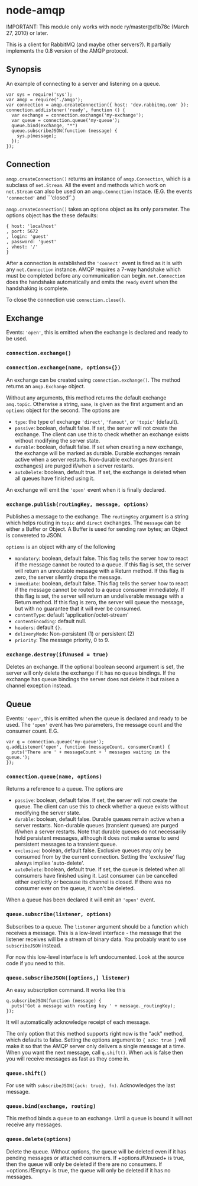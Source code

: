 # node-amqp

IMPORTANT: This module only works with node ry/master@d1b78c (March 27,
2010) or later.

This is a client for RabbitMQ (and maybe other servers?). It partially
implements the 0.8 version of the AMQP protocol.


## Synopsis

An example of connecting to a server and listening on a queue.

    var sys = require('sys');
    var amqp = require('./amqp');
    var connection = amqp.createConnection({ host: 'dev.rabbitmq.com' });
    connection.addListener('ready', function () {
      var exchange = connection.exchange('my-exchange');
      var queue = connection.queue('my-queue');
      queue.bind(exchange, "*")
      queue.subscribeJSON(function (message) {
        sys.p(message);
      });
    });



## Connection

`amqp.createConnection()` returns an instance of `amqp.Connection`, which is
a subclass of `net.Stream`. All the event and methods which work on
`net.Stream` can also be used on an `amqp.Connection` instace. (E.G. the
events `'connected'` and ``'closed'`.)

`amqp.createConnection()` takes an options object as its only parameter.
The options object has the these defaults:

    { host: 'localhost'
    , port: 5672
    , login: 'guest'
    , password: 'guest'
    , vhost: '/'
    }

After a connection is established the `'connect'` event is fired as it is
with any `net.Connection` instance. AMQP requires a 7-way handshake which
must be completed before any communication can begin. `net.Connection` does
the handshake automatically and emits the `ready` event when the handshaking
is complete.

To close the connection use `connection.close()`.


## Exchange

Events: `'open'`, this is emitted when the exchange is declared and ready to
be used.


### `connection.exchange()`
### `connection.exchange(name, options={})`

An exchange can be created using `connection.exchange()`. The method returns
an `amqp.Exchange` object. 

Without any arguments, this method returns the default exchange `amq.topic`.
Otherwise a string, `name`, is given as the first argument and an `options`
object for the second. The options are

- `type`: the type of exchange `'direct'`, `'fanout'`, or `'topic'` (default).
- `passive`: boolean, default false.
    If set, the server will not create the exchange.  The client can use
    this to check whether an exchange exists without modifying the server
    state.
- `durable`: boolean, default false.
    If set when creating a new exchange, the exchange will be marked as
    durable.  Durable exchanges remain active when a server restarts.
    Non-durable exchanges (transient exchanges) are purged if/when a
    server restarts.
- `autoDelete`: boolean, default true.
    If set, the exchange is deleted when all queues have finished using
    it.

An exchange will emit the `'open'` event when it is finally declared.



### `exchange.publish(routingKey, message, options)`

Publishes a message to the exchange. The `routingKey` argument is a string
which helps routing in `topic` and `direct` exchanges. The `message` can be
either a Buffer or Object. A Buffer is used for sending raw bytes; an Object
is convereted to JSON.

`options` is an object with any of the following

- `mandatory`: boolean, default false.
    This flag tells the server how to react if the message cannot be
    routed to a queue.  If this flag is set, the server will return an
    unroutable message with a Return method.  If this flag is zero, the
    server silently drops the message.
- `immediate`: boolean, default false.
    This flag tells the server how to react if the message cannot be
    routed to a queue consumer immediately.  If this flag is set, the
    server will return an undeliverable message with a Return method.
    If this flag is zero, the server will queue the message, but with
    no guarantee that it will ever be consumed.
- `contentType`: default 'application/octet-stream'
- `contentEncoding`: default null.
- `headers`: default `{}`.
- `deliveryMode`: Non-persistent (1) or persistent (2)
- `priority`: The message priority, 0 to 9.


### `exchange.destroy(ifUnused = true)`

Deletes an exchange. 
If the optional boolean second argument is set, the server will only
delete the exchange if it has no queue bindings. If the exchange has queue
bindings the server does not delete it but raises a channel exception
instead.



## Queue

Events: `'open'`, this is emitted when the queue is declared and ready to
be used. The `'open'` event has two parameters, the message count and the
consumer count. E.G.

    var q = connection.queue('my-queue');
    q.addListener('open', function (messageCount, consumerCount) {
      puts('There are ' + messageCount + ' messages waiting in the queue.');
    });



### `connection.queue(name, options)`

Returns a reference to a queue. The options are

- `passive`: boolean, default false.
    If set, the server will not create the queue.  The client can use
    this to check whether a queue exists without modifying the server
    state.
- `durable`: boolean, default false.
    Durable queues remain active when a server restarts.
    Non-durable queues (transient queues) are purged if/when a
    server restarts.  Note that durable queues do not necessarily
    hold persistent messages, although it does not make sense to
    send persistent messages to a transient queue.
- `exclusive`: boolean, default false.
    Exclusive queues may only be consumed from by the current connection.
    Setting the 'exclusive' flag always implies 'auto-delete'.
- `autoDelete`: boolean, default true.
    If set, the queue is deleted when all consumers have finished
    using it. Last consumer can be cancelled either explicitly or because
    its channel is closed. If there was no consumer ever on the queue, it
    won't be deleted.

When a queue has been declared it will emit an `'open'` event. 



### `queue.subscribe(listener, options)`

Subscribes to a queue. The `listener` argument should be a function which
receives a message. This is a low-level interface - the message that the
listener receives will be a stream of binary data. You probably want to use
`subscribeJSON` instead.

For now this low-level interface is left undocumented. Look at the source
code if you need to this.


### `queue.subscribeJSON([options,] listener)`

An easy subscription command. It works like this

    q.subscribeJSON(function (message) {
      puts('Got a message with routing key ' + message._routingKey);
    });

It will automatically acknowledge receipt of each message.

The only option that this method supports right now is the "ack" method,
which defaults to false.  Setting the options argument to `{ ack: true }` 
will make it so that the AMQP server only delivers a single message at a
time. When you want the next message, call `q.shift()`. When `ack` is false
then you will receive messages as fast as they come in.

### `queue.shift()`

For use with `subscribeJSON({ack: true}, fn)`. Acknowledges the last
message.


### `queue.bind(exchange, routing)`

This method binds a queue to an exchange.  Until a queue is
bound it will not receive any messages.

### `queue.delete(options)`

Delete the queue. Without options, the queue will be deleted even if it has
pending messages or attached consumers. If +options.ifUnused+ is true, then 
the queue will only be deleted if there are no consumers. If
+options.ifEmpty+ is true, the queue will only be deleted if it has no
messages.

